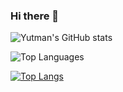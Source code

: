 ### Hi there 👋

![Yutman's GitHub stats](https://github-readme-stats.vercel.app/api?username=Yutman&show_icons=true)

![Top Languages](https://github-readme-stats.vercel.app/api/top-langs/?username=Yutman)

[![Top Langs](https://github-readme-stats.vercel.app/api/top-langs/?username=Yutman&layout=donut-vertical)](https://github.com/Yutman/github-readme-stats)


<!--
**Yutman/Yutman** is a ✨ _special_ ✨ repository because its `README.md` (this file) appears on your GitHub profile.

Here are some ideas to get you started:

- 🔭 I’m currently working on ...
- 🌱 I’m currently learning ...
- 👯 I’m looking to collaborate on ...
- 🤔 I’m looking for help with ...
- 💬 Ask me about ...
- 📫 How to reach me: ...
- 😄 Pronouns: ...
- ⚡ Fun fact: ...
-->
